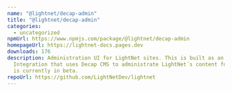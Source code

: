 ```yaml
---
name: "@lightnet/decap-admin"
title: "@lightnet/decap-admin"
categories:
  - uncategorized
npmUrl: https://www.npmjs.com/package/@lightnet/decap-admin
homepageUrl: https://lightnet-docs.pages.dev
downloads: 176
description: Administration UI for LightNet sites. This is built as an Astro
  Integration that uses Decap CMS to administrate LightNet´s content folders. It
  is currently in beta.
repoUrl: https://github.com/LightNetDev/lightnet
---
```

